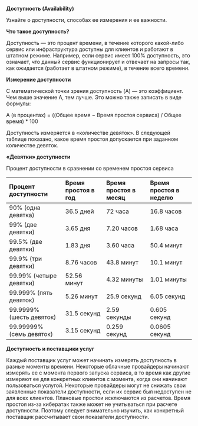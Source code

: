 **Доступность (Availability)**

Узнайте о доступности, способах ее измерения и ее важности.

**Что такое доступность?**

Доступность — это процент времени, в течение которого какой-либо сервис или инфраструктура доступны для клиентов и работают в штатном
режиме. Например, если сервис имеет 100% доступность, это означает, что данный сервис функционирует и отвечает на запросы так, как
ожидается (работает в штатном режиме), в течение всего времени.

**Измерение доступности**

С математической точки зрения доступность (A) — это коэффициент. Чем выше значение A, тем лучше. Это можно также записать в виде формулы:

A (в процентах) = ((Общее время − Время простоя сервиса) / Общее время) * 100

Доступность измеряется в «количестве девяток». В следующей таблице показано, какое время простоя допускается при заданном количестве
девяток.

**«Девятки» доступности**

Процент доступности в сравнении со временем простоя сервиса

| Процент доступности      | Время простоя в год | Время простоя в месяц | Время простоя в неделю |
|:-------------------------|:--------------------|:----------------------|:-----------------------|
| 90% (одна девятка)       | 36.5 дней           | 72 часа               | 16.8 часов             |
| 99% (две девятки)        | 3.65 дня            | 7.20 часов            | 1.68 часа              |
| 99.5% (две девятки)      | 1.83 дня            | 3.60 часа             | 50.4 минут             |
| 99.9% (три девятки)      | 8.76 часов          | 43.8 минут            | 10.1 минут             |
| 99.99% (четыре девятки)  | 52.56 минут         | 4.32 минуты           | 1.01 минуты            |
| 99.999% (пять девяток)   | 5.26 минут          | 25.9 секунд           | 6.05 секунд            |
| 99.9999% (шесть девяток) | 31.5 секунд         | 2.59 секунды          | 0.605 секунд           |
| 99.99999% (семь девяток) | 3.15 секунд         | 0.259 секунд          | 0.0605 секунд          |

**Доступность и поставщики услуг**

Каждый поставщик услуг может начинать измерять доступность в разные моменты времени. Некоторые облачные провайдеры начинают измерять ее с
момента первого запуска сервиса, в то время как другие измеряют ее для конкретных клиентов с момента, когда они начинают пользоваться
услугой. Некоторые провайдеры могут не снижать свои заявленные показатели доступности, если их сервис был недоступен не для всех клиентов.
Плановые простои исключаются из расчетов. Время простоя из-за кибератак также может не учитываться при расчете доступности. Поэтому следует
внимательно изучить, как конкретный поставщик рассчитывает свои показатели доступности.